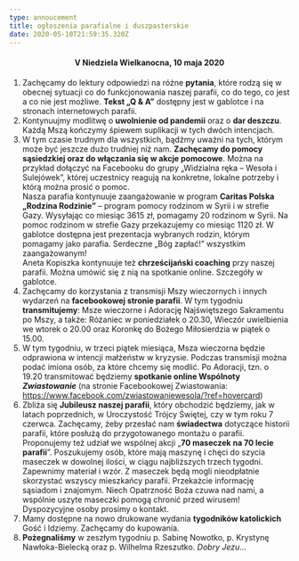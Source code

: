 ```yaml
---
type: annoucement
title: ogłoszenia parafialne i duszpasterskie
date: 2020-05-10T21:59:35.320Z
---
```


<h4 style="text-align:center;">V Niedziela Wielkanocna, 10 maja 2020</h4>

1. Zachęcamy do lektury odpowiedzi na różne **pytania**, które rodzą się w obecnej sytuacji co do funkcjonowania naszej parafii, co do tego, co jest a co nie jest możliwe. **Tekst „Q & A”** dostępny jest w gablotce i na stronach internetowych parafii.
2. Kontynuujmy modlitwę o **uwolnienie od pandemii** oraz o **dar deszczu**. Każdą Mszą kończymy śpiewem suplikacji w tych dwóch intencjach.
3. W tym czasie trudnym dla wszystkich, bądźmy uważni na tych, którym może być jeszcze dużo trudniej niż nam. **Zachęcamy do pomocy sąsiedzkiej oraz do włączania się w akcje pomocowe**. Można na przykład dołączyć na Facebooku do grupy „Widzialna ręka – Wesoła i Sulejówek”, której uczestnicy reagują na konkretne, lokalne potrzeby i którą można prosić o pomoc.\
   Nasza parafia kontynuuje zaangażowanie w program **Caritas Polska „Rodzina Rodzinie”** – program pomocy rodzinom w Syrii i w strefie Gazy. Wysyłając co miesiąc 3615 zł, pomagamy 20 rodzinom w Syrii. Na pomoc rodzinom w strefie Gazy przekazujemy co miesiąc 1120 zł. W gablotce dostępna jest prezentacja wybranych rodzin, którym pomagamy jako parafia. Serdeczne „Bóg zapłać!” wszystkim zaangażowanym!\
   Aneta Kopiszka kontynuuje też **chrześcijański coaching** przy naszej parafii. Można umówić się z nią na spotkanie online. Szczegóły w gablotce.
4. Zachęcamy do korzystania z transmisji Mszy wieczornych i innych wydarzeń na **facebookowej stronie parafii**. W tym tygodniu **transmitujemy**: Msze wieczorne i Adorację Najświętszego Sakramentu po Mszy, a także: Różaniec w poniedziałek o 20.30, Wieczór uwielbienia we wtorek o 20.00 oraz Koronkę do Bożego Miłosierdzia w piątek o 15.00.
5. W tym tygodniu, w trzeci piątek miesiąca, Msza wieczorna będzie odprawiona w intencji małżeństw w kryzysie. Podczas transmisji można podać imiona osób, za które chcemy się modlić. Po Adoracji, tzn. o 19.20 transmitować będziemy **spotkanie online Wspólnoty _Zwiastowanie_** (na stronie Facebookowej Zwiastowania: <https://www.facebook.com/zwiastowaniewesola/?ref=hovercard>)
6. Zbliża się **Jubileusz naszej parafii**, który obchodzić będziemy, jak w latach poprzednich, w Uroczystość Trójcy Świętej, czy w tym roku 7 czerwca. Zachęcamy, żeby przesłać nam **świadectwa** dotyczące historii parafii, które posłużą do przygotowanego montażu o parafii. Proponujemy też udział we wspólnej akcji „**70 maseczek na 70 lecie parafii**”. Poszukujemy osób, które mają maszynę i chęci do szycia maseczek w dowolnej ilości, w ciągu najbliższych trzech tygodni. Zapewnimy materiał i wzór. Z maseczek będą mogli nieodpłatnie skorzystać wszyscy mieszkańcy parafii. Przekażcie informację sąsiadom i znajomym. Niech Opatrzność Boża czuwa nad nami, a wspólnie uszyte maseczki pomogą chronić przed wirusem! Dyspozycyjne osoby prosimy o kontakt.
7. Mamy dostępne na nowo drukowane wydania **tygodników katolickich** Gość i Idziemy. Zachęcamy do kupowania.
8. **Pożegnaliśmy** w zeszłym tygodniu p. Sabinę Nowotko, p. Krystynę Nawłoka-Bielecką oraz p. Wilhelma Rzeszutko. _Dobry Jezu_…
